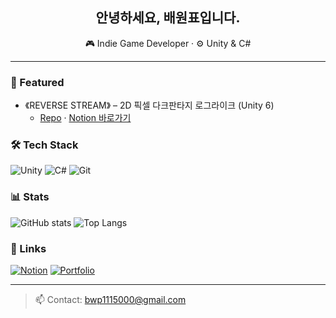 <!-- 상단 배너나 간단 소개 -->
<h2 align="center">안녕하세요, 배원표입니다.</h2>
<p align="center">
🎮 Indie Game Developer · ⚙️ Unity & C# 
</p>

---

### 🚀 Featured
- 《REVERSE STREAM》 – 2D 픽셀 다크판타지 로그라이크 (Unity 6)
  - <a href="https://github.com/idioits777/reverse-stream">Repo</a> · <a href="https://bow-ninja-2ba.notion.site/REVERSE_STREAM-1fc025885dc380a48c9fd0ccf7573f88?source=copy_link">Notion 바로가기</a>

### 🛠 Tech Stack
![Unity](https://img.shields.io/badge/Unity-100000?style=for-the-badge&logo=unity&logoColor=white)
![C#](https://img.shields.io/badge/C%23-239120?style=for-the-badge&logo=c-sharp&logoColor=white)
![Git](https://img.shields.io/badge/Git-F05032?style=for-the-badge&logo=git&logoColor=white)

### 📊 Stats
![GitHub stats](https://github-readme-stats.vercel.app/api?username=m2ntchoco&show_icons=true&theme=radical)
![Top Langs](https://github-readme-stats.vercel.app/api/top-langs/?username=m2ntchoco&layout=compact&theme=radical)

### 🔗 Links
[![Notion](https://img.shields.io/badge/Notion-Workspace-2F3437?logo=notion&logoColor=white)]([https://www.notion.so/26c025885dc38047b38bf954ee684f0e?source=copy_link](https://bow-ninja-2ba.notion.site/26c025885dc38047b38bf954ee684f0e?source=copy_link))
[![Portfolio](https://img.shields.io/badge/Portfolio-Visit-222?logo=vercel&logoColor=white)](https://your-portfolio.site)

---

> 📫 Contact: bwp1115000@gmail.com
